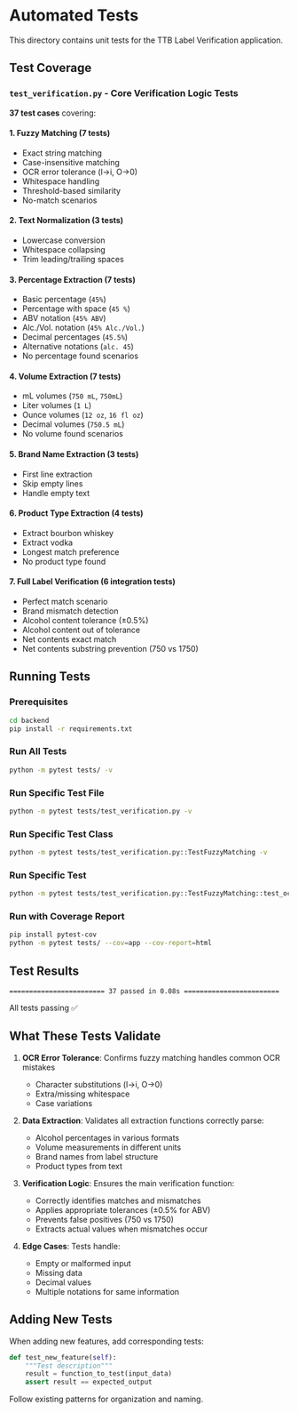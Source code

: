 # Automated Tests

This directory contains unit tests for the TTB Label Verification application.

## Test Coverage

### `test_verification.py` - Core Verification Logic Tests

**37 test cases** covering:

#### 1. Fuzzy Matching (7 tests)
- Exact string matching
- Case-insensitive matching
- OCR error tolerance (l→i, O→0)
- Whitespace handling
- Threshold-based similarity
- No-match scenarios

#### 2. Text Normalization (3 tests)
- Lowercase conversion
- Whitespace collapsing
- Trim leading/trailing spaces

#### 3. Percentage Extraction (7 tests)
- Basic percentage (`45%`)
- Percentage with space (`45 %`)
- ABV notation (`45% ABV`)
- Alc./Vol. notation (`45% Alc./Vol.`)
- Decimal percentages (`45.5%`)
- Alternative notations (`alc. 45`)
- No percentage found scenarios

#### 4. Volume Extraction (7 tests)
- mL volumes (`750 mL`, `750mL`)
- Liter volumes (`1 L`)
- Ounce volumes (`12 oz`, `16 fl oz`)
- Decimal volumes (`750.5 mL`)
- No volume found scenarios

#### 5. Brand Name Extraction (3 tests)
- First line extraction
- Skip empty lines
- Handle empty text

#### 6. Product Type Extraction (4 tests)
- Extract bourbon whiskey
- Extract vodka
- Longest match preference
- No product type found

#### 7. Full Label Verification (6 integration tests)
- Perfect match scenario
- Brand mismatch detection
- Alcohol content tolerance (±0.5%)
- Alcohol content out of tolerance
- Net contents exact match
- Net contents substring prevention (750 vs 1750)

## Running Tests

### Prerequisites
```bash
cd backend
pip install -r requirements.txt
```

### Run All Tests
```bash
python -m pytest tests/ -v
```

### Run Specific Test File
```bash
python -m pytest tests/test_verification.py -v
```

### Run Specific Test Class
```bash
python -m pytest tests/test_verification.py::TestFuzzyMatching -v
```

### Run Specific Test
```bash
python -m pytest tests/test_verification.py::TestFuzzyMatching::test_ocr_error_tolerance_l_to_i -v
```

### Run with Coverage Report
```bash
pip install pytest-cov
python -m pytest tests/ --cov=app --cov-report=html
```

## Test Results

```
======================== 37 passed in 0.08s ========================
```

All tests passing ✅

## What These Tests Validate

1. **OCR Error Tolerance**: Confirms fuzzy matching handles common OCR mistakes
   - Character substitutions (l→i, O→0)
   - Extra/missing whitespace
   - Case variations

2. **Data Extraction**: Validates all extraction functions correctly parse:
   - Alcohol percentages in various formats
   - Volume measurements in different units
   - Brand names from label structure
   - Product types from text

3. **Verification Logic**: Ensures the main verification function:
   - Correctly identifies matches and mismatches
   - Applies appropriate tolerances (±0.5% for ABV)
   - Prevents false positives (750 vs 1750)
   - Extracts actual values when mismatches occur

4. **Edge Cases**: Tests handle:
   - Empty or malformed input
   - Missing data
   - Decimal values
   - Multiple notations for same information

## Adding New Tests

When adding new features, add corresponding tests:

```python
def test_new_feature(self):
    """Test description"""
    result = function_to_test(input_data)
    assert result == expected_output
```

Follow existing patterns for organization and naming.
